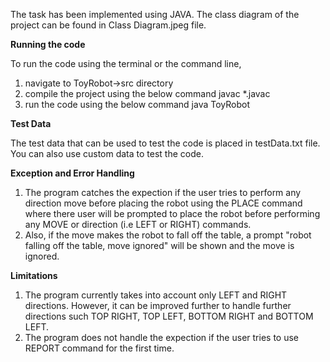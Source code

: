 The task has been implemented using JAVA. The class diagram of the project can be found in Class Diagram.jpeg file.

**Running the code**

To run the code using the terminal or the command line,

1. navigate to ToyRobot->src directory
2. compile the project using the below command
   javac \*.javac
3. run the code using the below command
   java ToyRobot

**Test Data**

The test data that can be used to test the code is placed in testData.txt file. You
can also use custom data to test the code.

**Exception and Error Handling**

1. The program catches the expection if the user tries to perform any direction move before
   placing the robot using the PLACE command where there user will be prompted to place the
   robot before performing any MOVE or direction (i.e LEFT or RIGHT) commands.
2. Also, if the move makes the robot to fall off the table, a prompt "robot falling off the
   table, move ignored" will be shown and the move is ignored.

**Limitations**

1. The program currently takes into account only LEFT and RIGHT directions. However,
   it can be improved further to handle further directions such TOP RIGHT, TOP LEFT,
   BOTTOM RIGHT and BOTTOM LEFT.
2. The program does not handle the expection if the user tries to use REPORT command for the first time.
